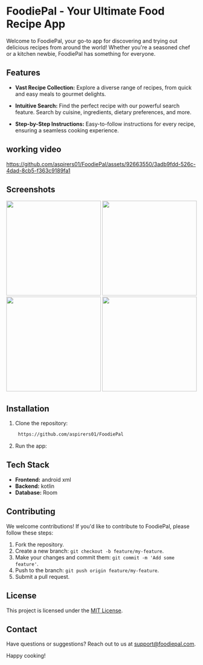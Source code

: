 
# FoodiePal - Your Ultimate Food Recipe App

Welcome to FoodiePal, your go-to app for discovering and trying out delicious recipes from around the world! Whether you're a seasoned chef or a kitchen newbie, FoodiePal has something for everyone.

## Features

- **Vast Recipe Collection:** Explore a diverse range of recipes, from quick and easy meals to gourmet delights.

- **Intuitive Search:** Find the perfect recipe with our powerful search feature. Search by cuisine, ingredients, dietary preferences, and more.

- **Step-by-Step Instructions:** Easy-to-follow instructions for every recipe, ensuring a seamless cooking experience.



## working video
https://github.com/aspirers01/FoodiePal/assets/92663550/3adb9fdd-526c-4dad-8cb5-f363c9189fa1 


## Screenshots


<img src="https://github.com/aspirers01/FoodiePal/assets/92663550/10a67c95-4b5f-4e25-8ef7-440370cfa79c" width=250>
<img src="https://github.com/aspirers01/FoodiePal/assets/92663550/f4b053d0-82de-4884-84e6-f4020a97fc02" width=250>
<img src="https://github.com/aspirers01/FoodiePal/assets/92663550/f67f7ace-a8b8-471a-9715-aca82a1ea694" width=250>
<img src="https://github.com/aspirers01/FoodiePal/assets/92663550/8e1daa19-859a-4c83-afd1-1cdec4e5c9dd" width=250>







## Installation

1. Clone the repository:
   ```bash
    https://github.com/aspirers01/FoodiePal
   ```

2. Run the app:
   

## Tech Stack

- **Frontend:** android xml
- **Backend:** kotlin 
- **Database:** Room 
## Contributing

We welcome contributions! If you'd like to contribute to FoodiePal, please follow these steps:

1. Fork the repository.
2. Create a new branch: `git checkout -b feature/my-feature`.
3. Make your changes and commit them: `git commit -m 'Add some feature'`.
4. Push to the branch: `git push origin feature/my-feature`.
5. Submit a pull request.

## License

This project is licensed under the [MIT License](LICENSE).

## Contact

Have questions or suggestions? Reach out to us at support@foodiepal.com.

Happy cooking!
```

